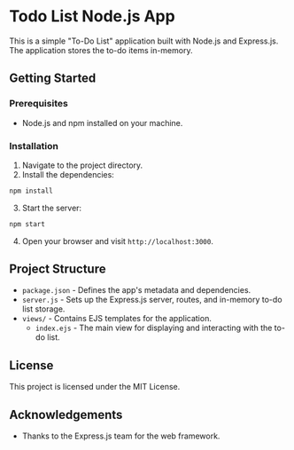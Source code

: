 
# Todo List Node.js App

This is a simple "To-Do List" application built with Node.js and Express.js. The application stores the to-do items in-memory.

## Getting Started

### Prerequisites

- Node.js and npm installed on your machine.

### Installation

1. Navigate to the project directory.
2. Install the dependencies:
```bash
npm install
```

3. Start the server:
```bash
npm start
```

4. Open your browser and visit `http://localhost:3000`.

## Project Structure

- `package.json` - Defines the app's metadata and dependencies.
- `server.js` - Sets up the Express.js server, routes, and in-memory to-do list storage.
- `views/` - Contains EJS templates for the application.
  - `index.ejs` - The main view for displaying and interacting with the to-do list.

## License

This project is licensed under the MIT License.

## Acknowledgements

- Thanks to the Express.js team for the web framework.
